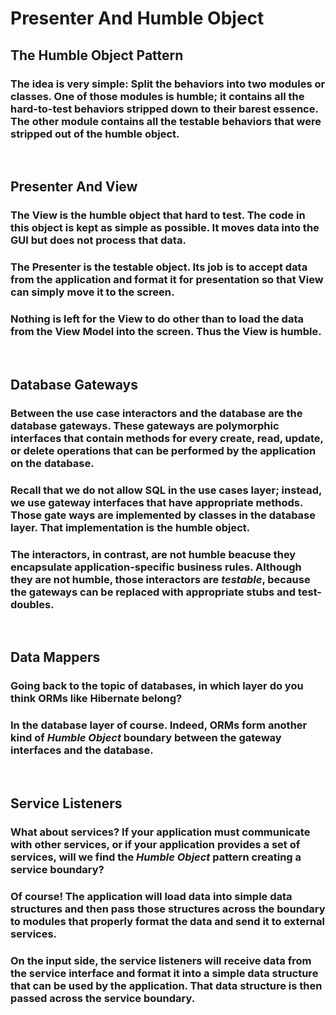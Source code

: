 # **Presenter And Humble Object**

## **The Humble Object Pattern**
### The idea is very simple: Split the behaviors into two modules or classes. One of those modules is humble; it contains all the hard-to-test behaviors stripped down to their barest essence. The other module contains all the testable behaviors that were stripped out of the humble object.

<br>

## **Presenter And View**
### The View is the humble object that hard to test. The code in this object is kept as simple as possible. It moves data into the GUI but does not process that data.

### The Presenter is the testable object. Its job is to accept data from the application and format it for presentation so that View can simply move it to the screen.

### Nothing is left for the View to do other than to load the data from the View Model into the screen. Thus the View is humble.

<br>

## **Database Gateways**
### Between the use case interactors and the database are the database gateways. These gateways are polymorphic interfaces that contain methods for every create, read, update, or delete operations that can be performed by the application on the database.

### Recall that we do not allow SQL in the use cases layer; instead, we use gateway interfaces that have appropriate methods. Those gate ways are implemented by classes in the database layer. That implementation is the humble object.

### The interactors, in contrast, are not humble beacuse they encapsulate application-specific business rules. Although they are not humble, those interactors are *testable*, because the gateways can be replaced with appropriate stubs and test-doubles.

<br>

## **Data Mappers**
### Going back to the topic of databases, in which layer do you think ORMs like Hibernate belong?

### In the database layer of course. Indeed, ORMs form another kind of *Humble Object* boundary between the gateway interfaces and the database.

<br>

## **Service Listeners**
### What about services? If your application must communicate with other services, or if your application provides a set of services, will we find the *Humble Object* pattern creating a service boundary?

### Of course! The application will load data into simple data structures and then pass those structures across the boundary to modules that properly format the data and send it to external services.

### On the input side, the service listeners will receive data from the service interface and format it into a simple data structure that can be used by the application. That data structure is then passed across the service boundary.
